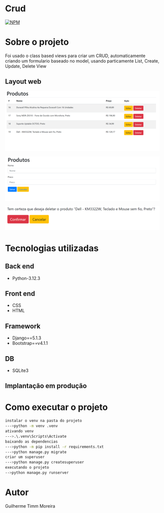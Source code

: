 #  Crud
[![NPM](https://img.shields.io/npm/l/react)](https://github.com/GuilhermeGTM/ProjetoFilmes/blob/main/LICENSE) 

# Sobre o projeto
Foi usado o class based views para criar um CRUD, automaticamente criando um formulario baseado no model, usando particamente List, Create, Update, Delete View

## Layout web
![Web 1](https://github.com/GuilhermeGTM/crud/blob/main/demo/1.png)

![Web 2](https://github.com/GuilhermeGTM/crud/blob/main/demo/2.png)

![Web 3](https://github.com/GuilhermeGTM/crud/blob/main/demo/3.png)


# Tecnologias utilizadas

## Back end
- Python-3.12.3

## Front end
- CSS
- HTML

## Framework
- Django==5.1.3
- Bootstrap==v4.1.1

## DB
- SQLite3

## Implantação em produção

# Como executar o projeto

```bash
instalar o venv na pasta do projeto
--->python -m venv .venv
ativando venv
--->.\.venv\Scripts\Activate
baixando as dependencias
--->python -m pip install -r requirements.txt
--->python manage.py migrate
criar um superuser
--->python manage.py createsuperuser
executando o projeto
-->python manage.py runserver
```

# Autor

Guilherme Timm Moreira

